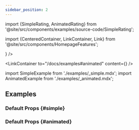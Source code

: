 ```yaml
---
sidebar_position: 2
---
```


import {SimpleRating, AnimatedRating} from '@site/src/components/examples/source-code/SimpleRating';

import {CenteredContainer, LinkContainer, Link} from '@site/src/components/HomepageFeatures';

<CenteredContainer>
<LinkContainer
to="/docs/examples#simple"
content={<SimpleRating />}
/>

<LinkContainer
to="/docs/examples#animated"
content={<AnimatedRating />}
/>

</CenteredContainer>

import SimpleExample from './examples/\_simple.mdx';
import AnimatedExample from './examples/\_animated.mdx';

## Examples

### Default Props {#simple}

<SimpleExample />

### Default Props {#animated}

<AnimatedExample />
